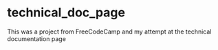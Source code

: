 # technical_doc_page
This was a project from FreeCodeCamp and my attempt at the technical documentation page